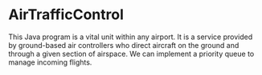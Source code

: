 # AirTrafficControl
This Java program is a vital unit within any airport. It is a service provided by ground-based air controllers who direct aircraft on the ground and through a given section of airspace. We can implement a priority queue to manage incoming flights.

